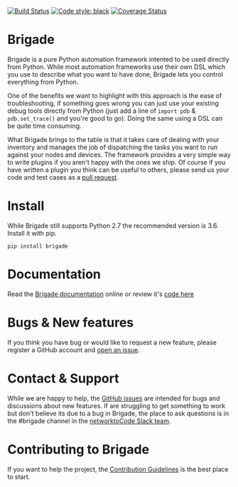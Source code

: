 [![Build Status](https://travis-ci.org/brigade-automation/brigade.svg?branch=develop)](https://travis-ci.org/brigade-automation/brigade) [![Code style: black](https://img.shields.io/badge/code%20style-black-000000.svg)](https://github.com/ambv/black) [![Coverage Status](https://coveralls.io/repos/github/brigade-automation/brigade/badge.svg?branch=develop)](https://coveralls.io/github/brigade-automation/brigade?branch=develop)


Brigade
=======
Brigade is a pure Python automation framework intented to be used directly from Python. While most automation frameworks use their own DSL which you use to describe what you want to have done, Brigade lets you control everything from Python.

One of the benefits we want to highlight with this approach is the ease of troubleshooting, if something goes wrong you can just use your existing debug tools directly from Python (just add a line of `import pdb` & `pdb.set_trace()` and you're good to go). Doing the same using a DSL can be quite time consuming.

What Brigade brings to the table is that it takes care of dealing with your inventory and manages the job of dispatching the tasks you want to run against your nodes and devices. The framework provides a very simple way to write plugins if you aren't happy with the ones we ship. Of course if you have written a plugin you think can be useful to others, please send us your code and test cases as a [pull request](https://github.com/brigade-automation/brigade/pulls).


Install
=======

While Brigade still supports Python 2.7 the recommended version is 3.6. Install it with pip.

```
pip install brigade
```

Documentation
=============

Read the [Brigade documentation](https://brigade.readthedocs.io/) online or review it's [code here](https://github.com/brigade-automation/brigade/tree/develop/docs)


Bugs & New features
===================

If you think you have bug or would like to request a new feature, please register a GitHub account and [open an issue](https://github.com/brigade-automation/brigade/issues).


Contact & Support
=================

While we are happy to help, the [GitHub issues](<https://github.com/brigade-automation/brigade/issues>) are intended for bugs and discussions about new features. If are struggling to get something to work but don't believe its due to a bug in Brigade, the place to ask questions is in the #brigade channel in the [networktoCode Slack team](https://networktocode.herokuapp.com/).


Contributing to Brigade
=======================

If you want to help the project, the [Contribution Guidelines](https://brigade.readthedocs.io/en/develop/contributing/index.html) is the best place to start.
